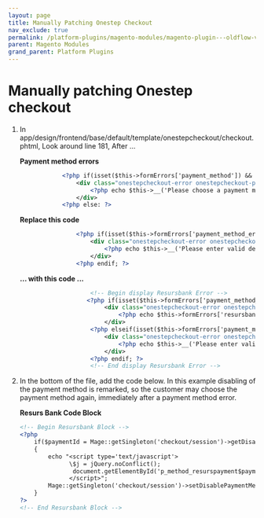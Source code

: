 ```yaml
---
layout: page
title: Manually Patching Onestep Checkout
nav_exclude: true
permalink: /platform-plugins/magento-modules/magento-plugin---oldflow-version/oldflow-plugin---coding-examples-for-getaddress/manually-patching-onestep-checkout/
parent: Magento Modules
grand_parent: Platform Plugins
---
```




# Manually patching Onestep checkout 

1.  In
    app/design/frontend/base/default/template/onestepcheckout/checkout.phtml, Look
    around line 181, After ...  

    **Payment method errors**
    ```xml
                <?php if(isset($this->formErrors['payment_method']) && $this->formErrors['payment_method']): ?>
                    <div class="onestepcheckout-error onestepcheckout-payment-method-error">
                        <?php echo $this->__('Please choose a payment method.'); ?>
                    </div>
                <?php else: ?>
    ```

    **Replace this code**
    ```xml
                    <?php if(isset($this->formErrors['payment_method_error'])): ?>
                        <div class="onestepcheckout-error onestepcheckout-payment-method-error">
                            <?php echo $this->__('Please enter valid details below.'); ?>
                        </div>
                    <?php endif; ?>
    ```

    **... with this code ...**
    ```xml
                        <!-- Begin display Resursbank Error -->
                       <?php if(isset($this->formErrors['payment_method_error']) && !empty($this->formErrors['resursbank_error'])): ?>
                            <div class="onestepcheckout-error onestepcheckout-payment-method-error">
                                <?php echo $this->formErrors['resursbank_error'];?>
                            </div>
                        <?php elseif(isset($this->formErrors['payment_method_error'])): ?>
                            <div class="onestepcheckout-error onestepcheckout-payment-method-error">
                                <?php echo $this->__('Please enter valid details below.'); ?>
                            </div>
                        <?php endif; ?>
                        <!-- End display Resursbank Error -->
    ```
2.  In the bottom of the file, add the code below. In this example
    disabling of the payment method is remarked, so the customer may
    choose the payment method again, immediately after a payment method
    error.  

    **Resurs Bank Code Block**
    ```xml
    <!-- Begin Resursbank Block -->
    <?php
        if($paymentId = Mage::getSingleton('checkout/session')->getDisablePaymentMethodId())
        {
            echo "<script type='text/javascript'>
                  \$j = jQuery.noConflict();  
                   document.getElementById('p_method_resurspayment$paymentId').checked = false;
                  </script>";
            Mage::getSingleton('checkout/session')->setDisablePaymentMethodId('');
        }
    ?>
    <!-- End Resursbank Block -->
    ```

